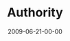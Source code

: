 ---
layout: message
category: message
series: "Roadmap For A Revolution"
title: "Authority"
date: 2009-06-21-00-00
message_id: 568
audio: "http://s3.amazonaws.com/crossroadsaudiomessages/Roadmap5.mp3"
audio-duration: "34:47"
notes-description: ""
notes: "http://s3.amazonaws.com/crossroads-media/media/legacy/documents/SN_06_13-14_09.pdf"
notes-title: "Authority (study notes)"
description: "Alli Patterson discusses why authority is a critical part of a revolution."
video: "https://s3.amazonaws.com/crossroadsvideomessages/Roadmap5.mp4"
video-duration: "34:47"
video-image: "http://s3.amazonaws.com/crossroads-media/images/legacy/content/Roadmap5-still.jpg"
program: "http://s3.amazonaws.com/crossroads-media/media/legacy/documents/0613_14Program.pdf"
explicit: false
---